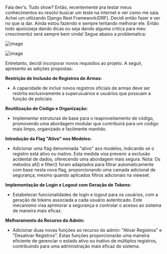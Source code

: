 Fala dev's. Tudo show? 
Então, recentemente pra testar meus conhecimentos eu resolvi buscar um teste na internet e ver como me saía. Achei um utilizando Django Rest Framework(DRF). Decidi então fazer e ver no que ia dar. Ainda estou fazendo e sempre tentando melhorar ele. Então todo apoio(seja dando dicas ou seja dando alguma critica para meu crescimento) será sempre bem vinda!
Segue abaixo a problematica:


![image](https://github.com/joabe-levi/testeDetic/assets/52892525/c8be7835-d4ce-4776-acf0-a3cfbd0bb6d7)

![image](https://github.com/joabe-levi/testeDetic/assets/52892525/d201d91f-9f56-42d5-8bb7-d7dc0abfbb9b)


Entretanto, decidi incorporar novos requisitos ao projeto. A seguir, apresento as adições propostas:

**Restrição de Inclusão de Registros de Armas:**
  - A capacidade de incluir novos registros oficiais de armas deve ser restrita exclusivamente a superusuários e usuários que possuam a função de policiais.

**Reutilização de Código e Organização:**
  - Implementar estruturas de base para o reaproveitamento de código, promovendo uma abordagem modular que contribuirá para um código mais limpo, organizado e facilmente mantido.

**Introdução da Flag "Ativo" nos Modelos:**
  - Adicionar uma flag denominada "ativo" aos modelos, indicando se o registro está ativo ou inativo. Esta medida visa prevenir a exclusão acidental de dados, oferecendo uma abordagem mais segura. Nota: Os métodos all() e filter() foram adaptados para filtrar automaticamente com base nesta nova flag, proporcionando uma camada adicional de segurança, mesmo quando aplicados filtros adicionais na viewset.

**Implementação de Login e Logout com Geração de Tokens:**
  - Estabelecer funcionalidades de login e logout para os usuários, com a geração de tokens associada a cada usuário autenticado. Este mecanismo visa aprimorar a segurança e controlar o acesso ao sistema de maneira mais eficaz.

**Melhoramento do Recurso do Admin:**
  - Adicionar duas novas funções ao recurso do admin: "Ativar Registros" e "Desativar Registros". Estas funções proporcionarão uma maneira eficiente de gerenciar o estado ativo ou inativo de múltiplos registros, contribuindo para uma administração mais eficaz do sistema.
